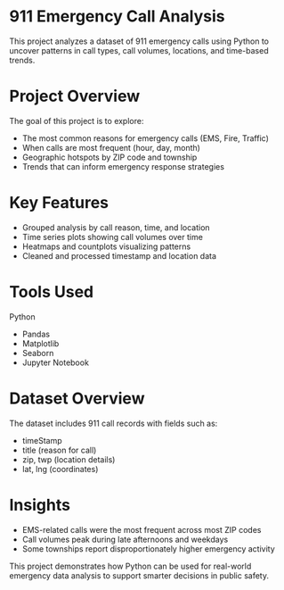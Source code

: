# 911 Emergency Call Analysis

This project analyzes a dataset of 911 emergency calls using Python to uncover patterns in call types, call volumes, locations, and time-based trends.

# Project Overview

The goal of this project is to explore:
- The most common reasons for emergency calls (EMS, Fire, Traffic)
- When calls are most frequent (hour, day, month)
- Geographic hotspots by ZIP code and township
- Trends that can inform emergency response strategies

# Key Features

- Grouped analysis by call reason, time, and location
- Time series plots showing call volumes over time
- Heatmaps and countplots visualizing patterns
- Cleaned and processed timestamp and location data

# Tools Used

Python
  - Pandas
  - Matplotlib
  - Seaborn
  - Jupyter Notebook

# Dataset Overview

The dataset includes 911 call records with fields such as:
- timeStamp
- title (reason for call)
- zip, twp (location details)
- lat, lng (coordinates)

# Insights

- EMS-related calls were the most frequent across most ZIP codes
- Call volumes peak during late afternoons and weekdays
- Some townships report disproportionately higher emergency activity

This project demonstrates how Python can be used for real-world emergency data analysis to support smarter decisions in public safety.

